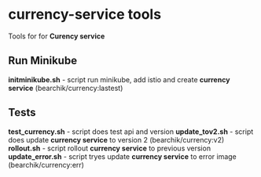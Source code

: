 # currency-service tools
Tools for for **Curency service** 

## Run Minikube
**initminikube.sh** - script run minikube, add istio and create **currency service** (bearchik/currency:lastest)

## Tests
**test_currency.sh** - script does test api and version
**update_tov2.sh** - script does update **currency service** to version 2 (bearchik/currency:v2)
**rollout.sh** - script rollout **currency service** to previous version
**update_error.sh** - script tryes update **currency service** to error image (bearchik/currency:err)
